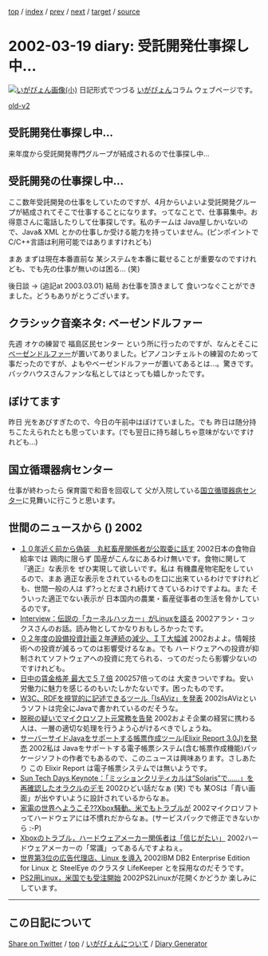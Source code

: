 [top](../index.html) 
 / [index](index.html) 
 / [prev](https://igapyon.github.io/diary/2002/ig020315.html) 
 / [next](https://igapyon.github.io/diary/2002/ig020320.html) 
 / [target](https://igapyon.github.io/diary/2002/ig020319.html) 
 / [source](https://github.com/igapyon/diary/blob/gh-pages/2002/ig020319.html.src.md) 

2002-03-19 diary: 受託開発仕事探し中…
=====================================================================================================
[![いがぴょん画像(小)](https://igapyon.github.io/diary/images/iga200306s.jpg "いがぴょん")](https://igapyon.github.io/diary/memo/memoigapyon.html) 日記形式でつづる [いがぴょん](https://igapyon.github.io/diary/memo/memoigapyon.html)コラム ウェブページです。

[old-v2](ig020319-orig.html)

## 受託開発仕事探し中…

来年度から受託開発専門グループが結成されるので仕事探し中…


## 受託開発の仕事探し中…

ここ数年受託開発の仕事をしていたのですが、4月からいよいよ受託開発グループが結成されてそこで仕事することになります。ってなことで、仕事募集中。お得意さんに電話したりして仕事探しです。私のチームは Java屋しかいないので、Java& XML とかの仕事しか受ける能力を持っていません。(ピンポイントでC/C++言語は利用可能ではありますけれども)

まあ まずは現在本番直前な 某システムを本番に載せることが重要なのですけれども、でも先の仕事が無いのは困る…
(笑)

後日談 → (追記at 2003.03.01) 結局 お仕事を頂きまして 食いつなぐことができました。どうもありがとうございます。

## クラシック音楽ネタ: ベーゼンドルファー

先週 オケの練習で 福島区民センター という所に行ったのですが、なんとそこに [ベーゼンドルファー](http://www.bosendorfer-jp.com/Bosen/)が置いてありました。ピアノコンチェルトの練習のためって事だったのですが、よもやベーゼンドルファーが置いてあるとは…。驚きです。バックハウスさんファンな私としてはとっても嬉しかったです。

## ぼけてます

昨日 光をあびすぎたので、今日の午前中はぼけていました。でも 昨日は随分持ちこたえられたとも思っています。(でも翌日に持ち越しちゃ意味がないですけれども…)

## 国立循環器病センター

仕事が終わったら 保育園で和音を回収して 父が入院している[国立循環器病センター](http://www.ncvc.go.jp/)に見舞いに行こうと思います。

## 世間のニュースから () 2002

* [１０年近く前から偽装　丸紅畜産関係者が公取委に話す](http://www.asahi.com/national/update/0319/005.html)  2002日本の食物自給率では 鶏肉に限らず 国産がこんなにあるわけ無いです。食物に関して 『適正』な表示を ぜひ実現して欲しいです。私は 有機農産物宅配をしているので、まあ 適正な表示をされているものを口に出来ているわけですけれども、世間一般の人は ず?っとだまされ続けてきているわけですよね。また そういった適正でない表示が 日本国内の農業・畜産従事者の生活を脅かしているのです。
* [Interview：伝説の「カーネルハッカー」がLinuxを語る](http://www.zdnet.co.jp/enterprise/0203/11/02031101.html)  2002アラン・コックスさんのお話。読み物としてかなりおもしろかったです。
* [０２年度の設備投資計画２年連続の減少、ＩＴ大幅減](http://www.asahi.com/business/update/0319/002.html)  2002およよ。情報技術への投資が減るってのは影響受けるなぁ。でも ハードウェアへの投資が抑制されてソフトウェアへの投資に充てられる、ってのだったら影響少ないのですけれども。
* [日中の賃金格差 最大で５７倍](http://www.nhk.or.jp/news/2002/03/19/grri84000000ayd7.html)  200257倍ってのは 大変きついですね。安い労働力に魅力を感じるのもいたしかたないです。困ったものです。
* [W3C、RDFを視覚的に記述できるツール「IsAViz」を発表](http://www.watch.impress.co.jp/internet/www/article/2002/0315/rdf.htm)  2002IsAVizというソフトは完全にJavaで書かれているのだそうな。
* [脱税の疑いでマイクロソフト元常務を告発](http://www.asahi.com/tech/asahinews/K2002031500663.html)  2002およそ企業の経営に携わる人は、一層の適切な処理を行うよう心がけるべきでしょうね。
* [サーバーサイドJavaをサポートする帳票作成ツール(Elixir Report 3.0J)を発売](http://www.grapecity.com/japan/support/database/P2_154_10441_News.htm)  2002私は Javaをサポートする電子帳票システム(含む帳票作成機能)パッケージソフトの作者でもあるので、このニュースは興味あります。さしあたり この Elixir Report は電子帳票システムでは無いようです。
* [Sun Tech Days Keynote：「ミッションクリティカルは“Solaris”で……」を再確認したオラクルのデモ](http://www.zdnet.co.jp/enterprise/0203/14/02031402.html)  2002ひどい話だなぁ (笑) でも 某OSは「青い画面」が出やすいように設計されているからなぁ。
* [家電の世界へようこそ??Xbox騒動。米でもトラブルが](http://www.zdnet.co.jp/news/0203/09/b_0308_03.html)  2002マイクロソフトってハードウェアには不慣れだからなぁ。(サービスパックで修正できないから :-P)
* [Xboxのトラブル，ハードウェアメーカー関係者は「信じがたい」](http://www.zdnet.co.jp/news/0203/07/xbox_comment.html)  2002ハードウェアメーカーの「常識」ってあるんですよねぇ。
* [世界第3位の広告代理店、Linux を導入](http://japan.internet.com/linuxtoday/20020308/1.html)  2002IBM DB2 Enterprise Edition for Linux と SteelEye のクラスタ LifeKeeper とを採用なのだそうです。
* [PS2用Linux，米国でも受注開始](http://www.zdnet.co.jp/news/0203/08/b_0307_11.html)  2002PS2Linuxが花開くかどうか 楽しみにしています。

----------------------------------------------------------------------------------------------------

## この日記について

[Share on Twitter](https://twitter.com/intent/tweet?hashtags=igapyon%2Cdiary%2C%E3%81%84%E3%81%8C%E3%81%B4%E3%82%87%E3%82%93&text=%E5%8F%97%E8%A8%97%E9%96%8B%E7%99%BA%E4%BB%95%E4%BA%8B%E6%8E%A2%E3%81%97%E4%B8%AD%E2%80%A6&url=https%3A%2F%2Figapyon.github.io%2Fdiary%2F2002%2Fig020319.html) / [top](../index.html) / [いがぴょんについて](https://igapyon.github.io/diary/memo/memoigapyon.html) / [Diary Generator](https://github.com/igapyon/igapyonv3)
